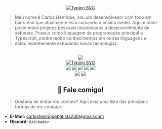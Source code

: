 <div align="center">
  <a href="https://git.io/typing-svg"><img src="https://readme-typing-svg.demolab.com?font=Play&pause=5000&color=F7F7F7&center=true&width=600&height=70&lines=%F0%9F%91%8B+Ol%C3%A1%2C+seja+muito+bem-vindo!;%E2%9D%A4%EF%B8%8F+Abaixo+haver%C3%A1+uma+simples+apresenta%C3%A7%C3%A3o+sobre+mim!" alt="Typing SVG" /></a>
</div>

> Meu nome é Carlos Henrique, sou um desenvolvedor com foco em back-end que atualmente está cursando o ensino médio. Aqui é onde posto meus projetos pessoais relacionados a desenvolvimento de software. Possuo como linguagem de programação principal o Typescript, porém tenho conhecimentos em outras linguagens e estou recentemente estudando novas tecnologias.
 ## 
<div align="center">
  <a href="https://github.com/carlos-1436">
    <img src="https://github-readme-stats.vercel.app/api/top-langs/?username=carlos-1436&theme=dracula&layout=compact" />
  </a>
</div>
<div align="center">
  <a href="https://git.io/typing-svg"><img src="https://readme-typing-svg.demolab.com?font=Play&pause=5000&color=F7F7F7&center=true&width=750&height=70&lines=%F0%9F%9B%A0%EF%B8%8F+Essas+s%C3%A3o+as+tecnologias+nas+quais+possuo+conhecimento+e+estou+estudando!;%E2%9C%A8+Meu+maior+foco+%C3%A9+em+Typescript+e+Javascript!;%F0%9F%93%9A+Atualmente+se+interessando+por+Rust!" alt="Typing SVG" /></a>
</div>
<div align="center">
  <img src="https://img.shields.io/badge/Node.js-43853D?style=for-the-badge&logo=node.js&logoColor=white" />
  <img src="https://img.shields.io/badge/ts--node-3178C6?style=for-the-badge&logo=ts-node&logoColor=white" />
  <img src="https://img.shields.io/badge/TypeScript-007ACC?style=for-the-badge&logo=typescript&logoColor=white" />
  <img src="https://img.shields.io/badge/JavaScript-F7DF1E?style=for-the-badge&logo=JavaScript&logoColor=white" />
  <img src="https://img.shields.io/badge/Rust-000000?style=for-the-badge&logo=rust&logoColor=white" /><br>
  <img src="https://img.shields.io/badge/MySQL-005C84?style=for-the-badge&logo=mysql&logoColor=white" />
  <img src="https://img.shields.io/badge/SQLite-07405E?style=for-the-badge&logo=sqlite&logoColor=white" />
</div> 

<div align="center">
  <h2>📩 Fale comigo!</h2>
</div>

> Gostaria de entrar em contato? Aqui está uma lista das principais formas de me contatar!
- **E-Mail:** carloshenriquebatista230@gmail.com
- **Discord:** `@zeikedev`
